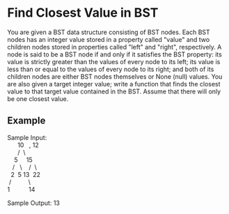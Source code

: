 # Find Closest Value in BST

You are given a BST data structure consisting of BST nodes. Each BST nodes has an integer value stored in a property called "value" and two children nodes stored in properties called "left" and "right", respectively. A node is said to be a BST node if and only if it satisfies the BST property: its value is strictly greater than the values of every node to its left; its value is less than or equal to the values of every node to its right; and both of its children nodes are either BST nodes themselves or None (null) values. You are also given a target integer value; write a function that finds the closest value to that target value contained in the BST. Assume that there will only be one closest value.

## Example

Sample Input:  
&nbsp;&nbsp;&nbsp;&nbsp;&nbsp;&nbsp;10&nbsp;&nbsp;&nbsp;, 12  
&nbsp;&nbsp;&nbsp;&nbsp;&nbsp;&nbsp;/&nbsp;&nbsp;\  
&nbsp;&nbsp;&nbsp;&nbsp;5&nbsp;&nbsp;&nbsp;&nbsp;&nbsp;15  
&nbsp;&nbsp;&nbsp;/ &nbsp; \ &nbsp;&nbsp; /&nbsp;&nbsp;\  
&nbsp;&nbsp;2&nbsp;&nbsp;5&nbsp;13&nbsp;&nbsp;22  
&nbsp;/&nbsp;&nbsp;&nbsp;&nbsp;&nbsp;&nbsp;&nbsp;&nbsp;&nbsp;&nbsp;\  
1&nbsp;&nbsp;&nbsp;&nbsp;&nbsp;&nbsp;&nbsp;&nbsp;&nbsp;&nbsp;&nbsp;14  

Sample Output: 13